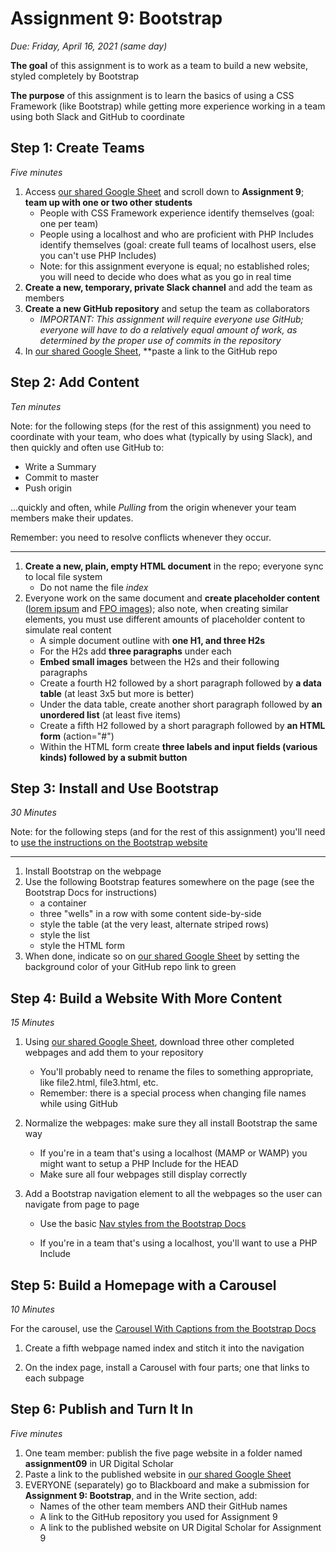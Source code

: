 # Assignment 9: Bootstrap

*Due: Friday, April 16, 2021 (same day)*

**The goal** of this assignment is to work as a team to build a new website, styled completely by Bootstrap

**The purpose** of this assignment is to learn the basics of using a CSS Framework (like Bootstrap) while getting more experience working in a team using both Slack and GitHub to coordinate

Step 1: Create Teams
--------------------

*Five minutes*

1. Access [our shared Google Sheet](https://docs.google.com/spreadsheets/d/17hWZWyvZobvzQhYiwNjiSP8E1cHAMDaDE1f0p8tx7zs/edit#gid=0) and scroll down to **Assignment 9**; **team up with one or two other students** 
   - People with CSS Framework experience identify themselves (goal: one per team)
   - People using a localhost and who are proficient with PHP Includes identify themselves (goal: create full teams of localhost users, else you can't use PHP Includes)
   - Note: for this assignment everyone is equal; no established roles; you will need to decide who does what as you go in real time
2. **Create a new, temporary, private Slack channel** and add the team as members
3. **Create a new GitHub repository** and setup the team as collaborators
   - *IMPORTANT: This assignment will require everyone use GitHub; everyone will have to do a relatively equal amount of work, as determined by the proper use of commits in the repository*
4. In [our shared Google Sheet](https://docs.google.com/spreadsheets/d/17hWZWyvZobvzQhYiwNjiSP8E1cHAMDaDE1f0p8tx7zs/edit#gid=0), **paste a link to the GitHub repo

Step 2: Add Content
--------------------

*Ten minutes*

Note: for the following steps (for the rest of this assignment) you need to coordinate with your team, who does what  (typically by using Slack), and then quickly and often use GitHub to:

- Write a Summary
- Commit to master
- Push origin

...quickly and often, while *Pulling* from the origin whenever your team members make their updates.

Remember: you need to resolve conflicts whenever they occur. 

<hr>


1. **Create a new, plain, empty HTML document** in the repo; everyone sync to local file system
   - Do not name the file *index*
2. Everyone work on the same document and **create placeholder content** ([lorem ipsum](https://www.shopify.com/partners/blog/79940998-15-funny-lorem-ipsum-generators-to-shake-up-your-design-mockups) and [FPO images](https://loremipsum.io/21-of-the-best-placeholder-image-generators/)); also note, when creating similar elements, you must use different amounts of placeholder content to simulate real content
   - A simple document outline with **one H1, and three H2s**
   - For the H2s add **three paragraphs** under each
   - **Embed small images** between the H2s and their following paragraphs
   - Create a fourth H2 followed by a short paragraph followed by **a data table** (at least 3x5 but more is better)
   - Under the data table, create another short paragraph followed by **an unordered list** (at least five items)
   - Create a fifth H2 followed by a short paragraph followed by **an HTML form** (action="#")
   - Within the HTML form create **three labels and input fields (various kinds) followed by a submit button**

Step 3: Install and Use Bootstrap
--------------------

*30 Minutes*

Note: for the following steps (and for the rest of this assignment) you'll need to [use the instructions on the Bootstrap website](https://getbootstrap.com/docs/5.0/getting-started/introduction/)

<hr>


1. Install Bootstrap on the webpage
2. Use the following Bootstrap features somewhere on the page (see the Bootstrap Docs for instructions)
   - a container
   - three "wells" in a row with some content side-by-side
   - style the table (at the very least, alternate striped rows)
   - style the list
   - style the HTML form
3. When done, indicate so on [our shared Google Sheet](https://docs.google.com/spreadsheets/d/17hWZWyvZobvzQhYiwNjiSP8E1cHAMDaDE1f0p8tx7zs/edit#gid=0) by setting the background color of your GitHub repo link to green

Step 4: Build a Website With More Content
--------------------

*15 Minutes*

1. Using [our shared Google Sheet](https://docs.google.com/spreadsheets/d/17hWZWyvZobvzQhYiwNjiSP8E1cHAMDaDE1f0p8tx7zs/edit#gid=0), download three other completed webpages and add them to your repository

   - You'll probably need to rename the files to something appropriate, like file2.html, file3.html, etc.
   - Remember: there is a special process when changing file names while using GitHub

2. Normalize the webpages: make sure they all install Bootstrap the same way
   - If you're in a team that's using a localhost (MAMP or WAMP) you might want to setup a PHP Include for the HEAD
   - Make sure all four webpages still display correctly

3. Add a Bootstrap navigation element to all the webpages so the user can navigate from page to page

   - Use the basic [Nav styles from the Bootstrap Docs](https://getbootstrap.com/docs/5.0/components/navbar/#nav)

   - If you're in a team that's using a localhost, you'll want to use a PHP Include

Step 5: Build a Homepage with a Carousel
--------------------

*10 Minutes*

For the carousel, use the [Carousel With Captions from the Bootstrap Docs](https://getbootstrap.com/docs/5.0/components/carousel/#with-captions)

1. Create a fifth webpage named index and stitch it into the navigation

2. On the index page, install a Carousel with four parts; one that links to each subpage

Step 6: Publish and Turn It In
--------------------

*Five minutes*

1. One team member: publish the five page website in a folder named **assignment09** in UR Digital Scholar
2. Paste a link to the published website in [our shared Google Sheet](https://docs.google.com/spreadsheets/d/17hWZWyvZobvzQhYiwNjiSP8E1cHAMDaDE1f0p8tx7zs/edit#gid=0)
3. EVERYONE (separately) go to Blackboard and make a submission for **Assignment 9: Bootstrap**, and in the Write section, add:
   - Names of the other team members AND their GitHub names
   - A link to the GitHub repository you used for Assignment 9
   - A link to the published website on UR Digital Scholar for Assignment 9
